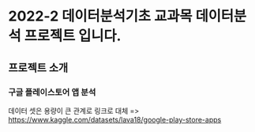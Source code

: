 # 2022-2 데이터분석기초 교과목 데이터분석 프로젝트 입니다.

## 프로젝트 소개
### 구글 플레이스토어 앱 분석
데이터 셋은 용량이 큰 관계로 링크로 대체 => 
https://www.kaggle.com/datasets/lava18/google-play-store-apps
